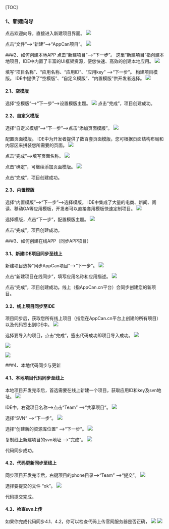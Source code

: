 ﻿
[TOC]

###  1、新建向导
点击欢迎向导，直接进入新建项目界面。
![](http://newdocx.appcan.cn/docximg/105459r2014e9q24u.jpg)

点击“文件”—>“新建”—>“AppCan项目”。
![](http://newdocx.appcan.cn/docximg/172722v2014u9x22l.jpg)

###2、如何创建本地APP
点击“新建项目”—>“下一步”。
这里“新建项目”指创建本地项目，IDE中内置了丰富的UI框架资源，便您快速、高效的创建本地应用。
![](http://newdocx.appcan.cn/docximg/134400p2014s9d23t.jpg)

填写“项目名称”、“应用名称、“应用ID”、“应用key” —>“下一步”。
构建项目模版。
IDE中提供了“空模版”、“自定义模版”、“内置模版”供开发者选择。
![](http://newdocx.appcan.cn/docximg/134422g2014m9e23r.jpg)

####  2.1、空模版
选择“空模版”—>“下一步”—>设置模版主题。
![](http://newdocx.appcan.cn/docximg/134434o2014c9c23s.jpg)
点击“完成”，项目创建成功。

####   2.2、自定义模版
选择“自定义模版”—>“下一步”—>点击“添加页面模版”。
![](http://newdocx.appcan.cn/docximg/134445k2014g9u23w.jpg)

配置页面模版。
IDE中为开发者提供了数百套页面模版，您可根据页面结构布局和内容区来拼装您所需要的页面。
![](http://newdocx.appcan.cn/docximg/134456k2014c9d23q.jpg)

点击“完成”—>填写页面名称。
![](http://newdocx.appcan.cn/docximg/173023t2014t9g22m.jpg)

点击“确定”，可继续添加页面模版。
![](http://newdocx.appcan.cn/docximg/134509l2014t9o23x.jpg)

点击“完成”，项目创建成功。

#### 2.3、内置模版
选择“内置模版”—>“下一步”—>选择模版。
IDE中集成了大量的电商、新闻、阅读、移动OA等应用模板，开发者可以直接套用模板快速定制项目。
![](http://newdocx.appcan.cn/docximg/134526w2014h9y23i.jpg)

选择模版，点击“下一步”，配置模版主题。
![](http://newdocx.appcan.cn/docximg/134540h2014s9t23q.jpg)

点击“完成”，项目创建成功。

###3、如何创建在线APP（同步APP项目）

####  3.1、新建IDE项目同步至线上
新建项目选择“同步AppCan项目”—>“下一步”。
![](http://newdocx.appcan.cn/docximg/134625f2014d9s23w.jpg)

点击“新建项目在线同步”，填写应用名称和应用描述。
![](http://newdocx.appcan.cn/docximg/203908v2014g9x22g.jpg)

点击“完成”，项目创建成功。线上（指AppCan.cn平台）会同步创建您的新项目。

#### 3.2、线上项目同步至IDE
项目同步后，获取您所有线上项目（指您在AppCan.cn平台上创建的所有项目）以及代码签出到IDE中。
![](http://newdocx.appcan.cn/docximg/203937g2014i9q22u.jpg)

选择要导入的项目，点击“完成”，签出代码成功即项目导入成功。
![](http://newdocx.appcan.cn/docximg/203954n2014i9h22y.jpg)

![](http://newdocx.appcan.cn/docximg/113030n2015t4g13q.png)

![](http://newdocx.appcan.cn/docximg/114123a2015c4y13l.jpg)

###4、本地代码同步与更新
####  4.1、本地项目代码同步至线上
本地项目开发完毕后，首选需要在线上新建一个项目，获取应用ID和key及svn地址。
![](http://newdocx.appcan.cn/docximg/134651q2014q9b23f.jpg)

IDE中，右键项目名称—>点击“Team” —>“共享项目”。
![](http://newdocx.appcan.cn/docximg/093227f2015n4g13t.png)

选择“SVN” —>“下一步”。
![](http://newdocx.appcan.cn/docximg/173809o2014h9u22x.jpg)

选择“创建新的资源库位置” —>“下一步”。
![](http://newdocx.appcan.cn/docximg/173828i2014l9w22z.jpg)

复制线上新建项目的svn地址 —>“完成”。
![](http://newdocx.appcan.cn/docximg/173846m2014b9a22f.jpg)

代码同步成功。

####  4.2、代码更新同步至线上
同步项目开发完毕后，右键项目的phone目录—>“Team” —>“提交”。
![](http://newdocx.appcan.cn/docximg/173907y2014q9a22x.jpg)

选择要提交的文件 “ok”。
![](http://newdocx.appcan.cn/docximg/134712g2014g9a23x.jpg)

代码提交完成。

####  4.3、检查svn上传
如果你完成代码同步4.1、4.2，你可以检查代码上传官网服务器是否正确，
![](http://newdocx.appcan.cn/docximg/094728g2015f0g5a.jpg)
![](http://newdocx.appcan.cn/docximg/094744k2015w0v5k.jpg) 
 